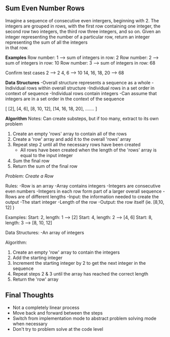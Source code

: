## Sum Even Number Rows 

Imagine a sequence of consecutive even intergers, beginning with 2. The integers are grouped in rows, with the 
first row containing one integer, the second row two integers, the third row three integers, and so on. Given an 
integer representing the number of a particular row, return an integer representing the sum of all the integers \
in that row. 

**Examples** 
Row number: 1 --> sum of integers in row: 2 
Row number: 2 --> sum of integers in row: 10 
Row number: 3 --> sum of integers in row: 68 

Confirm test cases 
2 --> 2 
4, 6 --> 10 
14, 16, 18, 20 --> 68 

**Data Structures** 
-Overall structure represents a sequence as a whole 
-Individual rows within overall structure 
-Individual rows in a set order in context of sequence 
-Individual rows contain integers 
-Can assume that integers are in a set order in the context of the sequence 

[ 
  [2], 
  [4, 6], 
  [8, 10, 12], 
  [14, 16, 18, 20], 
  ….... 
] 

**Algorithm** 
Notes: Can create substeps, but if too many, extract to its own problem 

 
1. Create an empty 'rows' array to contain all of the rows 
2. Create a 'row' array and add it to the overall 'rows' array 
3. Repeat step 2 until all the necessary rows have been created 
   - All rows have been created when the length of the 'rows' array is equal to the input integer 
5. Sum the final row 
6. Return the sum of the final row 

 

*Problem: Create a Row* 

Rules: 
  -Row is an array 
  -Array contains integers 
  -Integers are consecutive even numbers 
  -Integers in each row form part of a larger overall sequence 
  -Rows are of different lengths 
  -Input: the information needed to create the output 
      -The start integer 
      -Length of the row 
  -Output: the row itself (ie. [8,10, 12] )

Examples: 
Start: 2, length: 1 --> [2] 
Start: 4, length: 2 --> [4, 6] 
Start: 8, length: 3 --> [8, 10, 12] 

Data Structures: 
  -An array of integers 

Algorithm: 
1. Create an empty 'row' array to contain the integers 
2. Add the starting integer 
3. Increment the starting integer by 2 to get the next integer in the sequence 
4. Repeat steps 2 & 3 until the array has reached the correct length 
5. Return the 'row' array 


## Final Thoughts ##
- Not a completely linear process
- Move back and forward between the steps
- Switch from implementation mode to abstract problem solving mode when necessary
- Don't try to problem solve at the code level